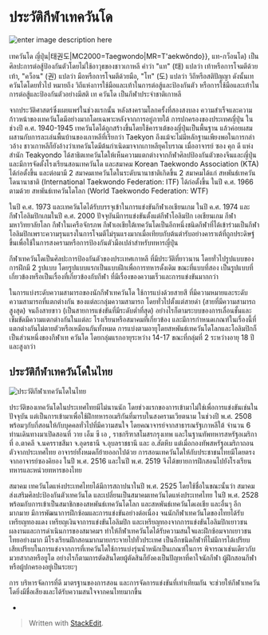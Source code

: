 
ประวัติกีฬาเทควันโด
===

![enter image description here](https://www.siamsporttalk.com/images/knowledge_other/Taekwondo/taew-1.jpg)

เทควันโด ญี่ปุ่น|태권도|MC2000=Taegwondo|MR=T'aekwŏndo}}, แท-กว็อนโด) เป็นศิลปะการต่อสู้ป้องกันตัวโดยไม่ใช้อาวุธของชาวเกาหลี คำว่า "แท" (태) แปลว่า เท้าหรือการโจมตีด้วยเท้า, "คว็อน" (권) แปลว่า มือหรือการโจมตีด้วยมือ, "โท" (도) แปลว่า วิถีหรือสติปัญญา ดังนั้นเทควันโดโดยทั่วไป หมายถึง วิถีแห่งการใช้มือและเท้าในการต่อสู้และป้องกันตัว หรือการใช้มือและเท้าในการต่อสู้และป้องกันตัวอย่างมีสติ เท ควันโด เป็นกีฬาประจำชาติเกาหลี 

จากประวัติศาสตร์ซึ่งเผยแพร่ในช่วงแรกนั้น หลังสงครามโลกครั้งที่สองสงบลง ความสำเร็จและความก้าวหน้าของเทควันโดมีอย่างมากโดยเฉพาะหลังจากการอยู่ภายใต้ การปกครองของประเทศญี่ปุ่น ในช่วงปี ค.ศ. 1940-1945  เทควันโดได้ถูกสร้างขึ้นโดยใช้คาราเต้ของญี่ปุ่นเป็นพื้นฐาน แล้วค่อยผสมผสานกับการละเล่นพื้นบ้านของเกาหลีที่เรียกว่า Taekyon ถึงแม้จะไม่มีหลักฐานเพียงพอในการกล่าวอ้าง ชาวเกาหลีก็ยังอ้างว่าเทควันโดมีต้นกำเนิดมาจากเกาหลียุคโบราณ เมื่ออาจารย์ ซอง คุก ดี แห่งสำนัก Teakyondo ได้สาธิตเทควันโดให้เห็นความแตกต่างจากกีฬาศิลปป้องกันตัวของจีนและญี่ปุ่น และมีการจัดตั้งโรงเรียนสอนเทควันโด และสมาคม Korean Taekwondo Association (KTA) ได้ก่อตั้งขึ้น และต่อมามี 2 สมาคมเทควันโดในระดับนานาชาติเกิดขึ้น 2 สมาคมได้แก่ สหพันธ์เทควันโดนานาชาติ (International Taekwondo Federation: ITF) ได้ก่อตั้งขึ้น ในปี ค.ศ. 1966 ตามด้วย สหพันธ์เทควันโดโลก (World Taekwondo Federation: WTF)


 
ในปี ค.ศ. 1973 และเทควันโดได้รับบรรจุเข้าในการแข่งขันกีฬาเอเชียนเกม ในปี ค.ศ. 1974 และกีฬาโอลิมปิกเกมในปี ค.ศ. 2000 ปัจจุบันมีการแข่งขันตั้งแต่กีฬาโอลิมปิก เอเชียนเกม กีฬามหาวิทยาลัยโลก กีฬาในเครือจักรภพ กีฬาเอเชียใต้เทควันโดเป็นอีกหนึ่งชนิดกีฬาที่ได้เข้าร่วมเป็นกีฬาโอลิมปิกเพราะความรุนแรงในการโจมตีไม่รุนแรงมากเมื่อเทียบกับต้นตำรับอย่างคาราเต้ที่ถูกประดิษฐ์ขึ้นเพื่อใช้ในการสงครามหรือการป้องกันตัวมือเปล่าสำหรับทหารญี่ปุ่น

กีฬาเทควันโดเป็นศิลปะการป้องกันตัวของประเทศเกาหลี ที่มีประวัติที่ยาวนาน โดยทั่วไปรูปแบบของการฝึกมี 2 รูปแบบ โดยรูปแบบแรกเป็นแบบฝึกเพื่อการทหารดั้งเดิม ขณะที่แบบที่สอง เป็นรูปแบบที่เกี่ยวข้องหรือเป็นเรื่องที่เกี่ยวข้องกับกีฬา ที่มีเรื่องของความเร็วและการแข่งขันมากกว่า

ในการแบ่งระดับความสามารถของนักกีฬาเทควันโด ใช้การแบ่งด้วยสายสี ที่มีความหมายและระดับความสามารถที่แตกต่างกัน ของแต่ละกลุ่มความสามารถ  โดยทั่วไปตั้งแต่สายดำ (สายที่มีความสามารถสูงสุด) จนถึงสายขาว (เป็นสายการแข่งขันที่มีระดับต่ำที่สุด) อย่างไรก็ตามระบบของการเลื่อนชั้นและเข็มขัดมีความแตกต่างกันในแต่ละ โรงเรียนหรือสมาคมที่เกี่ยวข้อง และมีการกำหนดเกณฑ์ในเรื่องนี้ที่แตกต่างกันไม่ตายตัวหรือเหมือนกันทั้งหมด การแบ่งตามอายุโดยสหพันธ์เทควันโดโลกและโอลิมปิกก็เป็นส่วนหนึ่งของกีฬาเท ควันโด โดยกลุ่มแรกอายุระหว่าง 14-17 ขณะที่กลุ่มที่ 2 ระหว่างอายุ 18 ปีและสูงกว่า


## ประวัติกีฬาเทควันโดในไทย

![ประวัติกีฬาเทควันโดในไทย](https://www.siamsporttalk.com/images/knowledge_other/Taekwondo/teak1-1.JPG)

ประวัติของเทควันโดในประเทศไทยมีไม่นานนัก โดยช่วงแรกของการเข้ามาไม่ใช่เพื่อการแข่งขันเช่นในปัจจุบัน แต่เป็นการเข้ามาเพื่อใช้ฝึกทหารอเมริกันที่มารบในสงครามเวียตนาม ในช่วงปี พ.ศ. 2508 พร้อมๆกับกี่สอนให้กับบุคคลทั่วไปที่มีความสนใจ โดยคณาจารย์จากสาธารณรัฐเกาหลีใต้ จำนวน 6 ท่านเดินทางมาเปิดสอนที่ วาย เอ็ม ซี เอ , ราชกรีฑาสโมสรกรุงเทพ และในฐานทัพทหารสหรัฐอเมริกา ที่ อ.ตาคลี จ.นครราชสีมา จ.อุดรธานี จ.อุบลราชธานี และ อ.สัตหีบ แต่เมื่อกองทัพสหรัฐอเมริกาถอนตัวจากประเทศไทย อาจารย์ทั้งหมดก็ย้ายออกไปด้วย การสอนเทควันโดให้กับประชาชนไทยมีโดยตรงจากอาจารย์ซองคิยอง ในปี พ.ศ. 2516 และในปี พ.ศ. 2519 จึงได้ขยายการฝึกสอนไปยังโรงเรียนทหารและหน่วยทหารของไทย

สมาคม เทควันโดแห่งประเทศไทยได้มีการสถาปนาในปี พ.ศ. 2525 โดยใช้ชื่อในขณะนั้นว่า สมาคมส่งเสริมศิลปะป้องกันตัวเทควันโด และเปลี่ยนเป็นสมาคมเทควันโดแห่งประเทศไทย ในปี พ.ศ. 2528 พร้อมกับการเข้าเป็นสมาชิกของสหพันธ์เทควันโดโลก และสหพันธ์เทควันโดเอเชีย และอื่นๆ อีกมากมาย มีการพัฒนาการฝึกซ้อมและการแข่งขันอย่างต่อเนื่อง จนนักกีฬาเทควันโดของไทยได้รับเหรียญทองแดง เหรียญเงินจาการแข่งขันโอลิมปิก และเหรียญทองจากการแข่งขันโอลิมปิกเยาวชน  
ผลงานและการดำเนินการของสมาคมฯ ทำให้กีฬาเทควันโดได้รับความสนใจและฝึกซ้อมจากเยาวชนไทยอย่างมาก มีโรงเรียนฝึกสอนมากมายกระจายไปทั่วประเทศ เป็นอีกชนิดกีฬาที่ไม่มีการได้เปรียบ เสียเปรียบในการแข่งจากการที่เทควันโดใช้การแบ่งรุ่นน้ำหนักเป็นเกณฑ์ในการ พิจารณาเช่นเดียวกับมวยสากลหรือยูโด อย่างไรก็ตามการตัดสินโดยผู้ตัดสินก็ยังคงเป็นปัญหาที่คาใจนักกีฬา ผู้ฝึกสอนกีฬาหรือผู้ปกครองอยู่เป็นระยะๆ

การ บริหารจัดการที่ดี มาตรฐานของการสอน และการจัดการแข่งขันที่เท่าเทียมกัน จะช่วยให้กีฬาเทควันโดยิ่งมีชื่อเสียงและได้รับความสนใจจากคนไทยมากขึ้น

-

> Written with [StackEdit](https://www.siamsporttalk.com/th/entertainment/sport/158-%E0%B9%80%E0%B8%97%E0%B8%84%E0%B8%A7%E0%B8%B1%E0%B8%99%E0%B9%82%E0%B8%94/history-taekwondo/745-history-taekwondo.html).
<!--stackedit_data:
eyJoaXN0b3J5IjpbMTkwMzk1MTI2M119
-->